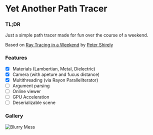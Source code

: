 # Yet Another Path Tracer

### TL;DR

Just a simple path tracer made for fun over the course of a weekend.

Based on [Ray Tracing in a Weekend](https://in1weekend.blogspot.com/2016/01/ray-tracing-in-one-weekend.html) by [Peter Shirely](https://twitter.com/Peter_shirley)

### Features

- [x] Materials (Lambertian, Metal, Dielectric)
- [x] Camera (with apeture and fucus distance)
- [x] Multithreading (via Rayon ParallelIterator)
- [ ] Argument parsing
- [ ] Online viewer
- [ ] GPU Acceleration
- [ ] Deserializable scene

### Gallery

![Blurry Mess](https://github.com/turbocartpig/pathtracer/blob/master/screenshots/blurry_mess.png)
